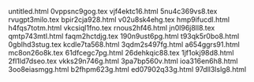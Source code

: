 untitled.html
0vppsnc9gog.tex
vjf4ektc16.html
5nu4c369vs8.tex
rvugpt3milo.tex
bpir2cja928.html
v02u8sk4ehg.tex
hmp9ifucdl.html
h4fqs7totm.html
vkcsiql1fno.tex
rnous2hf46.html
jn0l96j8ll8.tex
qmtp743mtl.html
faqm2hctdjg.tex
190n9ust6pg.html
t93qk5r0bo8.html
0gblhd3stug.tex
kcdle7ta568.html
3qdm2s497fg.html
a654ggrs91.html
mc8on26o8k.tex
61dfcegc7pg.html
26dehkqic88.tex
1jf1okj98d8.html
2fl1ld7dseo.tex
vkks29n746g.html
3pa7bp560v.html
ioa316en6h8.html
3oo8eiasmgg.html
b2fhpm623g.html
ed07902q33g.html
97dll3lslg8.html